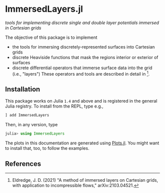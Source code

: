 # ImmersedLayers.jl

*tools for implementing discrete single and double layer potentials immersed in Cartesian grids*

The objective of this package is to implement
- the tools for immersing discretely-represented surfaces into Cartesian grids
- discrete Heaviside functions that mask the regions interior or exterior of surfaces
- discrete differential operators that immerse surface data into the grid (i.e.,
  "layers")
These operators and tools are described in detail in [^1].


## Installation

This package works on Julia `1.4` and above and is registered in the general Julia registry. To install from the REPL, type
e.g.,
```julia
] add ImmersedLayers
```

Then, in any version, type
```julia
julia> using ImmersedLayers
```

The plots in this documentation are generated using [Plots.jl](http://docs.juliaplots.org/latest/).
You might want to install that, too, to follow the examples.

## References

[^1]: Eldredge, J. D. (2021) "A method of immersed layers on Cartesian grids, with application to incompressible flows," arXiv:2103.04521.
